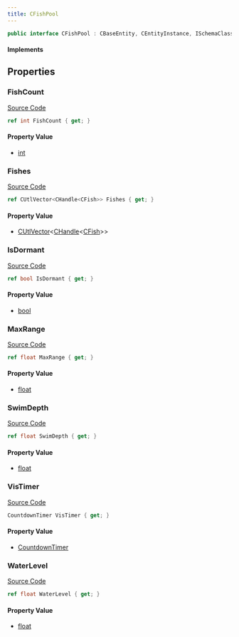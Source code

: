 ```yaml
---
title: CFishPool
---
```


```csharp
public interface CFishPool : CBaseEntity, CEntityInstance, ISchemaClass<CEntityInstance>, ISchemaClass<CBaseEntity>, ISchemaClass<CFishPool>, ISchemaField, ISchemaClass, INativeHandle
```

#### Implements

## Properties

### FishCount

[Source Code](https://github.com/swiftly-solution/swiftlys2/blob/beta/managed/src/SwiftlyS2.Generated/Schemas/Interfaces/CFishPool.cs#L16)

```csharp
ref int FishCount { get; }
```

#### Property Value

- [int](https://learn.microsoft.com/dotnet/api/system.int32)

### Fishes

[Source Code](https://github.com/swiftly-solution/swiftlys2/blob/beta/managed/src/SwiftlyS2.Generated/Schemas/Interfaces/CFishPool.cs#L26)

```csharp
ref CUtlVector<CHandle<CFish>> Fishes { get; }
```

#### Property Value

- [CUtlVector](/docs/api/-1)<[CHandle](/docs/api/shared/natives/chandle-1)<[CFish](/docs/api/shared/schemadefinitions/cfish)>>

### IsDormant

[Source Code](https://github.com/swiftly-solution/swiftlys2/blob/beta/managed/src/SwiftlyS2.Generated/Schemas/Interfaces/CFishPool.cs#L24)

```csharp
ref bool IsDormant { get; }
```

#### Property Value

- [bool](https://learn.microsoft.com/dotnet/api/system.boolean)

### MaxRange

[Source Code](https://github.com/swiftly-solution/swiftlys2/blob/beta/managed/src/SwiftlyS2.Generated/Schemas/Interfaces/CFishPool.cs#L18)

```csharp
ref float MaxRange { get; }
```

#### Property Value

- [float](https://learn.microsoft.com/dotnet/api/system.single)

### SwimDepth

[Source Code](https://github.com/swiftly-solution/swiftlys2/blob/beta/managed/src/SwiftlyS2.Generated/Schemas/Interfaces/CFishPool.cs#L20)

```csharp
ref float SwimDepth { get; }
```

#### Property Value

- [float](https://learn.microsoft.com/dotnet/api/system.single)

### VisTimer

[Source Code](https://github.com/swiftly-solution/swiftlys2/blob/beta/managed/src/SwiftlyS2.Generated/Schemas/Interfaces/CFishPool.cs#L28)

```csharp
CountdownTimer VisTimer { get; }
```

#### Property Value

- [CountdownTimer](/docs/api/shared/schemadefinitions/countdowntimer)

### WaterLevel

[Source Code](https://github.com/swiftly-solution/swiftlys2/blob/beta/managed/src/SwiftlyS2.Generated/Schemas/Interfaces/CFishPool.cs#L22)

```csharp
ref float WaterLevel { get; }
```

#### Property Value

- [float](https://learn.microsoft.com/dotnet/api/system.single)

